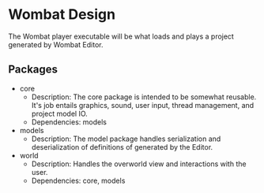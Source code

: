 # Wombat Design
The Wombat player executable will be what loads and plays a project generated by Wombat Editor.

## Packages
* core
	* Description: The core package is intended to be somewhat reusable. It's job entails graphics, sound, user input, thread management, and project model IO.
	* Dependencies: models
* models
	* Description: The model package handles serialization and deserialization of definitions of generated by the Editor.
* world
	* Description: Handles the overworld view and interactions with the user.
	* Dependencies: core, models
